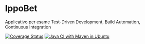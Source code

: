 # IppoBet

Applicativo per esame Test-Driven Development, Build Automation, Continuous Integration

[![Coverage Status](https://coveralls.io/repos/github/Diamantea/apt-esame/badge.svg?branch=main)](https://coveralls.io/github/Diamantea/apt-esame?branch=main)
[![Java CI with Maven in Ubuntu](https://github.com/Diamantea/apt-esame/actions/workflows/maven.yml/badge.svg)](https://github.com/Diamantea/apt-esame/actions/workflows/maven.yml)
